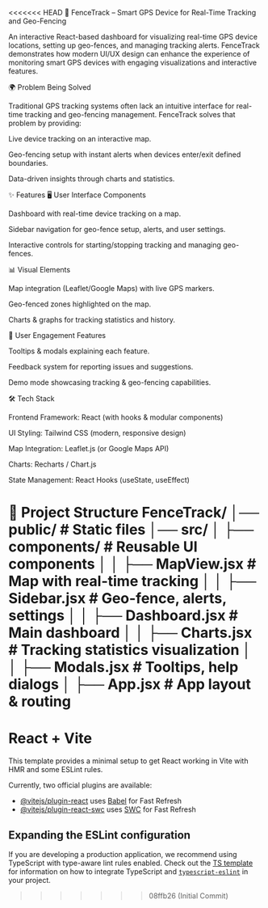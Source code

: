 <<<<<<< HEAD
🚀 FenceTrack – Smart GPS Device for Real-Time Tracking and Geo-Fencing

An interactive React-based dashboard for visualizing real-time GPS device locations, setting up geo-fences, and managing tracking alerts. FenceTrack demonstrates how modern UI/UX design can enhance the experience of monitoring smart GPS devices with engaging visualizations and interactive features.

🌍 Problem Being Solved

Traditional GPS tracking systems often lack an intuitive interface for real-time tracking and geo-fencing management. FenceTrack solves that problem by providing:

Live device tracking on an interactive map.

Geo-fencing setup with instant alerts when devices enter/exit defined boundaries.

Data-driven insights through charts and statistics.

✨ Features
🖥️ User Interface Components

Dashboard with real-time device tracking on a map.

Sidebar navigation for geo-fence setup, alerts, and user settings.

Interactive controls for starting/stopping tracking and managing geo-fences.

📊 Visual Elements

Map integration (Leaflet/Google Maps) with live GPS markers.

Geo-fenced zones highlighted on the map.

Charts & graphs for tracking statistics and history.

🎯 User Engagement Features

Tooltips & modals explaining each feature.

Feedback system for reporting issues and suggestions.

Demo mode showcasing tracking & geo-fencing capabilities.

🛠️ Tech Stack

Frontend Framework: React (with hooks & modular components)

UI Styling: Tailwind CSS (modern, responsive design)

Map Integration: Leaflet.js (or Google Maps API)

Charts: Recharts / Chart.js

State Management: React Hooks (useState, useEffect)

📂 Project Structure
FenceTrack/
│── public/               # Static files
│── src/
│   ├── components/       # Reusable UI components
│   │   ├── MapView.jsx   # Map with real-time tracking
│   │   ├── Sidebar.jsx   # Geo-fence, alerts, settings
│   │   ├── Dashboard.jsx # Main dashboard
│   │   ├── Charts.jsx    # Tracking statistics visualization
│   │   ├── Modals.jsx    # Tooltips, help dialogs
│   ├── App.jsx           # App layout & routing
=======
# React + Vite

This template provides a minimal setup to get React working in Vite with HMR and some ESLint rules.

Currently, two official plugins are available:

- [@vitejs/plugin-react](https://github.com/vitejs/vite-plugin-react/blob/main/packages/plugin-react) uses [Babel](https://babeljs.io/) for Fast Refresh
- [@vitejs/plugin-react-swc](https://github.com/vitejs/vite-plugin-react/blob/main/packages/plugin-react-swc) uses [SWC](https://swc.rs/) for Fast Refresh

## Expanding the ESLint configuration

If you are developing a production application, we recommend using TypeScript with type-aware lint rules enabled. Check out the [TS template](https://github.com/vitejs/vite/tree/main/packages/create-vite/template-react-ts) for information on how to integrate TypeScript and [`typescript-eslint`](https://typescript-eslint.io) in your project.
>>>>>>> 08ffb26 (Initial Commit)
